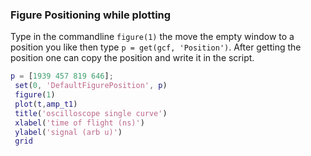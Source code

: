 ### Figure Positioning while plotting

Type in the commandline `figure(1)` the move the empty window to a position you like then type
`p = get(gcf, 'Position')`. After getting the position one can copy the position and write it in the script.

```matlab
p = [1939 457 819 646];
 set(0, 'DefaultFigurePosition', p)
 figure(1)
 plot(t,amp_t1)
 title('oscilloscope single curve')
 xlabel('time of flight (ns)')
 ylabel('signal (arb u)')
 grid
 ```
